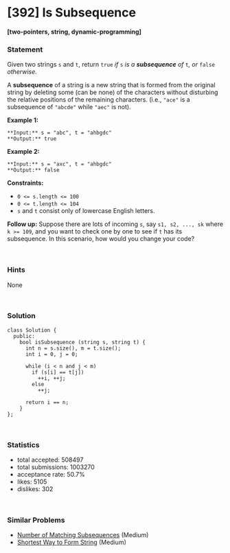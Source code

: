 # [392] Is Subsequence

**[two-pointers, string, dynamic-programming]**

### Statement

Given two strings `s` and `t`, return `true` *if* `s` *is a **subsequence** of* `t`*, or* `false` *otherwise*.

A **subsequence** of a string is a new string that is formed from the original string by deleting some (can be none) of the characters without disturbing the relative positions of the remaining characters. (i.e., `"ace"` is a subsequence of `"abcde"` while `"aec"` is not).


**Example 1:**

```
**Input:** s = "abc", t = "ahbgdc"
**Output:** true

```
**Example 2:**

```
**Input:** s = "axc", t = "ahbgdc"
**Output:** false

```

**Constraints:**
* `0 <= s.length <= 100`
* `0 <= t.length <= 104`
* `s` and `t` consist only of lowercase English letters.


**Follow up:** Suppose there are lots of incoming `s`, say `s1, s2, ..., sk` where `k >= 109`, and you want to check one by one to see if `t` has its subsequence. In this scenario, how would you change your code?

<br>

### Hints

None

<br>

### Solution

```
class Solution {
  public:
    bool isSubsequence (string s, string t) {
      int n = s.size(), m = t.size();
      int i = 0, j = 0;
      
      while (i < n and j < m)
        if (s[i] == t[j])
          ++i, ++j;
        else
          ++j;
      
      return i == n;
    }
};
```

<br>

### Statistics

- total accepted: 508497
- total submissions: 1003270
- acceptance rate: 50.7%
- likes: 5105
- dislikes: 302

<br>

### Similar Problems

- [Number of Matching Subsequences](https://leetcode.com/problems/number-of-matching-subsequences) (Medium)
- [Shortest Way to Form String](https://leetcode.com/problems/shortest-way-to-form-string) (Medium)
